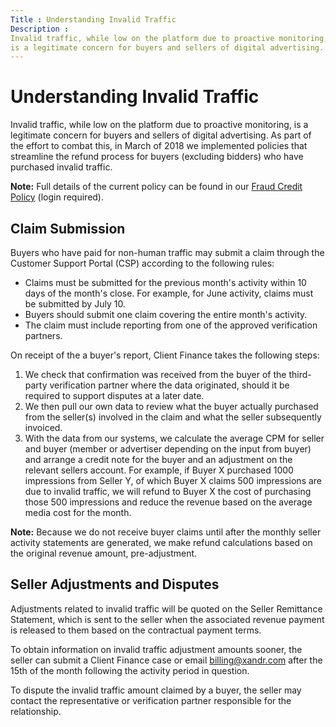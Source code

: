 ```yaml
---
Title : Understanding Invalid Traffic
Description : 
Invalid traffic, while low on the platform due to proactive monitoring,
is a legitimate concern for buyers and sellers of digital advertising.
---
```



# Understanding Invalid Traffic




Invalid traffic, while low on the platform due to proactive monitoring,
is a legitimate concern for buyers and sellers of digital advertising.
As part of the effort to combat this, in March of 2018 we implemented
policies that streamline the refund process for buyers (excluding
bidders) who have purchased invalid traffic.



<b>Note:</b> Full details of the current
policy can be found in our
<a href="https://wiki.xandr.com/display/policies/Fraud+Credit+Policy"
class="xref" target="_blank">Fraud Credit Policy</a> (login required).







<div id="understanding_invalid_traffic__section-d9d4e6a2-b466-4d35-a5f4-25634d8ce085"
>

## Claim Submission

Buyers who have paid for non-human traffic may submit a claim through
the Customer Support Portal (CSP) according to the following rules:

- Claims must be submitted for the previous month's activity within 10
  days of the month's close. For example, for June activity, claims must
  be submitted by July 10.
- Buyers should submit one claim covering the entire month's activity.
- The claim must include reporting from one of the approved verification
  partners.

On receipt of the a buyer's report, Client Finance takes the following
steps:

1.  We check that confirmation was received from the buyer of the
    third-party verification partner where the data originated, should
    it be required to support disputes at a later date.
2.  We then pull our own data to review what the buyer actually
    purchased from the seller(s) involved in the claim and what the
    seller subsequently invoiced.
3.  With the data from our systems, we calculate the average CPM for
    seller and buyer (member or advertiser depending on the input from
    buyer) and arrange a credit note for the buyer and an adjustment on
    the relevant sellers account. For example, if Buyer X purchased 1000
    impressions from Seller Y, of which Buyer X claims 500 impressions
    are due to invalid traffic, we will refund to Buyer X the cost of
    purchasing those 500 impressions and reduce the revenue based on the
    average media cost for the month.



<b>Note:</b> Because we do not receive buyer
claims until after the monthly seller activity statements are generated,
we make refund calculations based on the original revenue amount,
pre-adjustment.




## Seller Adjustments and Disputes

Adjustments related to invalid traffic will be quoted on the Seller
Remittance Statement, which is sent to the seller when the associated
revenue payment is released to them based on the contractual payment
terms.

To obtain information on invalid traffic adjustment amounts sooner, the
seller can submit a Client Finance case or email
<a href="mailto:billing@xandr.com" class="xref"
target="_blank">billing@xandr.com</a> after the 15th of the month
following the activity period in question.

To dispute the invalid traffic amount claimed by a buyer, the seller may
contact the representative or verification partner responsible for the
relationship.






